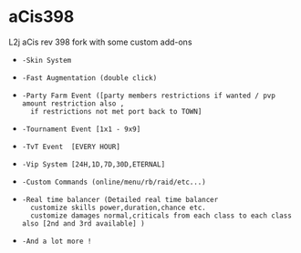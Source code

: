 # aCis398

L2j aCis rev 398 fork with some custom add-ons
-     -Skin System
-     -Fast Augmentation (double click)
-     -Party Farm Event ([party members restrictions if wanted / pvp amount restriction also , 
        if restrictions not met port back to TOWN]

-     -Tournament Event [1x1 - 9x9]
-     -TvT Event  [EVERY HOUR]
-     -Vip System [24H,1D,7D,30D,ETERNAL]
-     -Custom Commands (online/menu/rb/raid/etc...)
-     -Real time balancer (Detailed real time balancer 
        customize skills power,duration,chance etc.
        customize damages normal,criticals from each class to each class also [2nd and 3rd available] ) 
-     -And a lot more !
